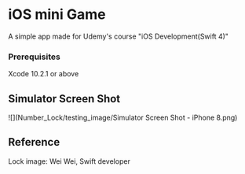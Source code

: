 # iOS mini Game

A simple app made for Udemy's course "iOS Development(Swift 4)"

### Prerequisites

Xcode 10.2.1 or above


## Simulator Screen Shot

![](Number_Lock/testing_image/Simulator Screen Shot - iPhone 8.png)


## Reference

Lock image: Wei Wei, Swift developer  

